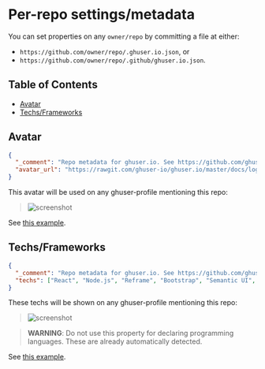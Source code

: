 # Per-repo settings/metadata

You can set properties on any `owner/repo` by committing a file at either:
* `https://github.com/owner/repo/.ghuser.io.json`, or
* `https://github.com/owner/repo/.github/ghuser.io.json`.

## Table of Contents

<!-- toc -->

- [Avatar](#avatar)
- [Techs/Frameworks](#techsframeworks)

<!-- tocstop -->

## Avatar

```json
{
  "_comment": "Repo metadata for ghuser.io. See https://github.com/ghuser-io/ghuser.io/blob/master/docs/repo-settings.md",
  "avatar_url": "https://rawgit.com/ghuser-io/ghuser.io/master/docs/logo_square.png"
}
```

This avatar will be used on any ghuser-profile mentioning this repo:

> ![screenshot](repo-settings.png)

See [this example](../.ghuser.io.json).

## Techs/Frameworks

```json
{
  "_comment": "Repo metadata for ghuser.io. See https://github.com/ghuser-io/ghuser.io/blob/master/docs/repo-settings.md",
  "techs": ["React", "Node.js", "Reframe", "Bootstrap", "Semantic UI", "AWS"]
}
```

These techs will be shown on any ghuser-profile mentioning this repo:

> ![screenshot](repo-settings.png)

> **WARNING**: Do not use this property for declaring programming languages. These are already
> automatically detected.

See [this example](../.ghuser.io.json).
